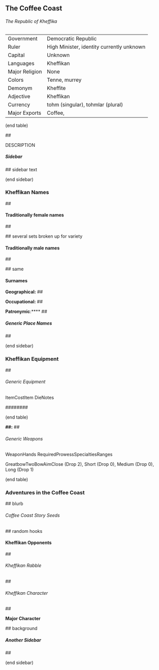 ## The Coffee Coast

###### The Republic of Kheffika

|                |                                           |
| -------------- | ----------------------------------------- |
| Government     | Democratic Republic                       |
| Ruler          | High Minister, identity currently unknown |
| Capital        | Unknown                                   |
| Languages      | Kheffikan                                 |
| Major Religion | None                                      |
| Colors         | Tenne, murrey                             |
| Demonym        | Kheffite                                  |
| Adjective      | Kheffikan                                 |
| Currency       | tohm (singular), tohmlar (plural)         |
| Major Exports  | Coffee,                                   |

(end table)

\#\#

DESCRIPTION

##### Sidebar

\#\# sidebar text

(end sidebar)

### Kheffikan Names

\#\#

#### Traditionally female names

\#\#

\#\# several sets broken up for variety

#### Traditionally male names

\#\#

\#\# same

#### Surnames

****Geographical:**** \#\#

****Occupational:**** \#\#

**Patronymic**:**** \#\#

##### Generic Place Names

\#\#

(end sidebar)

### Kheffikan Equipment

\#\#

###### Generic Equipment

ItemCostItem DieNotes

\#\#\#\#\#\#\#\#

(end table)

****\#\#:**** \#\#

###### Generic Weapons

WeaponHands RequiredProwessSpecialtiesRanges

GreatbowTwoBowAimClose (Drop 2), Short (Drop 0), Medium (Drop 0), Long
(Drop 1)

(end table)

### Adventures in the Coffee Coast

\#\# blurb

###### Coffee Coast Story Seeds

\#\# random hooks

#### Kheffikan Opponents

\#\#

###### Kheffikan Rabble

\#\#

###### Kheffikan Character

\#\#

**Major Character**

\#\# background 

##### Another Sidebar

\#\#

(end sidebar)

